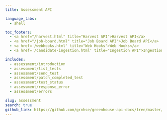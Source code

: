 ```yaml
---
title: Assessment API

language_tabs:
  - shell

toc_footers:
  - <a href="/harvest.html" title="Harvest API">Harvest API</a>
  - <a href="/job-board.html" title="Job Board API">Job Board API</a>
  - <a href='/webhooks.html' title="Web Hooks">Web Hooks</a>
  - <a href='/candidate-ingestion.html' title="Ingestion API">Ingestion API</a>

includes:
  - assessment/introduction
  - assessment/list_tests
  - assessment/send_test
  - assessment/patch_completed_test
  - assessment/test_status
  - assessment/response_error
  - assessment/errors

slug: assessment
search: true
github_link: https://github.com/grnhse/greenhouse-api-docs/tree/master/source/includes/assessment
---
```

